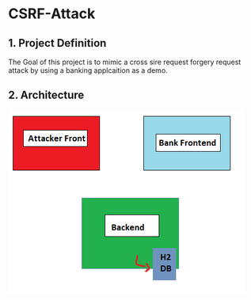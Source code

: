 # CSRF-Attack

## 1. Project Definition

The Goal of this project is to mimic a cross sire request forgery request attack by using a banking applcaition as a demo.


## 2. Architecture
<!-- Images -->
![Diagram](images/diagrams.PNG)
